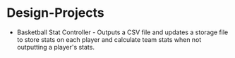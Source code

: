 # Design-Projects
- Basketball Stat Controller - Outputs a CSV file and updates a storage file to store stats on each player and calculate team stats when not outputting a player's stats.

